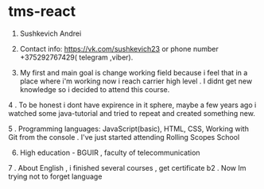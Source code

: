 # tms-react
1. Sushkevich Andrei

2. Contact info: https://vk.com/sushkevich23 or phone number +375292767429( telegram ,viber).

3. My first and main goal is change working field because i feel that in a place where i'm working now i reach carrier high level . I didnt get new knowledge so i      decided to attend this course.

4 . To be honest i dont have expirence in it sphere, maybe a few years ago i watched some java-tutorial and tried to repeat and created something new.

5 . Programming languages: JavaScript(basic), HTML, CSS, Working with Git from the console . I've just  started attending Rolling Scopes School 

6. High education - BGUIR , faculty of telecommunication

7 . About English , i finished several courses , get certificate b2 . Now Im trying not to forget language
